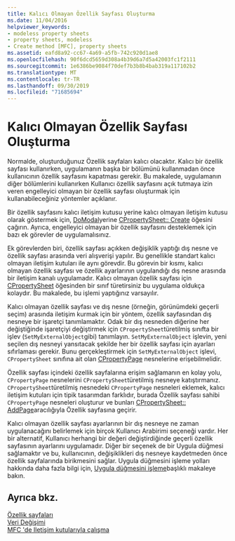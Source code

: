 ```yaml
---
title: Kalıcı Olmayan Özellik Sayfası Oluşturma
ms.date: 11/04/2016
helpviewer_keywords:
- modeless property sheets
- property sheets, modeless
- Create method [MFC], property sheets
ms.assetid: eafd8a92-cc67-4a69-a5fb-742c920d1ae8
ms.openlocfilehash: 90f6dcd5659d308a4b39d6a7d5a42003fc1f2111
ms.sourcegitcommit: 1e6386be9084f70def7b3b8b4bab319a117102b2
ms.translationtype: MT
ms.contentlocale: tr-TR
ms.lasthandoff: 09/30/2019
ms.locfileid: "71685694"
---
```

# <a name="creating-a-modeless-property-sheet"></a>Kalıcı Olmayan Özellik Sayfası Oluşturma

Normalde, oluşturduğunuz Özellik sayfaları kalıcı olacaktır. Kalıcı bir özellik sayfası kullanırken, uygulamanın başka bir bölümünü kullanmadan önce kullanıcının özellik sayfasını kapatması gerekir. Bu makalede, uygulamanın diğer bölümlerini kullanırken Kullanıcı özellik sayfasını açık tutmaya izin veren engelleyici olmayan bir özellik sayfası oluşturmak için kullanabileceğiniz yöntemler açıklanır.

Bir özellik sayfasını kalıcı iletişim kutusu yerine kalıcı olmayan iletişim kutusu olarak göstermek için, [DoModal](../mfc/reference/cpropertysheet-class.md#domodal)yerine [CPropertySheet:: Create](../mfc/reference/cpropertysheet-class.md#create) öğesini çağırın. Ayrıca, engelleyici olmayan bir özellik sayfasını desteklemek için bazı ek görevler de uygulamalısınız.

Ek görevlerden biri, özellik sayfası açıkken değişiklik yaptığı dış nesne ve özellik sayfası arasında veri alışverişi yapılır. Bu genellikle standart kalıcı olmayan iletişim kutuları ile aynı görevdir. Bu görevin bir kısmı, kalıcı olmayan özellik sayfası ve özellik ayarlarının uygulandığı dış nesne arasında bir iletişim kanalı uygulamadır. Kalıcı olmayan özellik sayfası için [CPropertySheet](../mfc/reference/cpropertysheet-class.md) öğesinden bir sınıf türetirsiniz bu uygulama oldukça kolaydır. Bu makalede, bu işlemi yaptığınız varsayılır.

Kalıcı olmayan özellik sayfası ve dış nesne (örneğin, görünümdeki geçerli seçim) arasında iletişim kurmak için bir yöntem, özellik sayfasından dış nesneye bir işaretçi tanımlamaktır. Odak bir dış nesneden diğerine her değiştiğinde işaretçiyi değiştirmek için `CPropertySheet`türetilmiş sınıfta bir işlev (`SetMyExternalObject`gibi) tanımlayın. `SetMyExternalObject` işlevin, yeni seçilen dış nesneyi yansıtacak şekilde her bir özellik sayfası için ayarları sıfırlaması gerekir. Bunu gerçekleştirmek için `SetMyExternalObject` işlevi, `CPropertySheet` sınıfına ait olan [CPropertyPage](../mfc/reference/cpropertypage-class.md) nesnelerine erişebilmelidir.

Özellik sayfası içindeki özellik sayfalarına erişim sağlamanın en kolay yolu, `CPropertyPage` nesnelerini `CPropertySheet`türetilmiş nesneye katıştırmanız. `CPropertySheet`türetilmiş nesnedeki `CPropertyPage` nesneleri eklemek, kalıcı iletişim kutuları için tipik tasarımdan farklıdır, burada Özellik sayfası sahibi `CPropertyPage` nesneleri oluşturur ve bunları [CPropertySheet:: AddPage](../mfc/reference/cpropertysheet-class.md#addpage)aracılığıyla Özellik sayfasına geçirir.

Kalıcı olmayan özellik sayfası ayarlarının bir dış nesneye ne zaman uygulanacağını belirlemek için birçok Kullanıcı Arabirimi seçeneği vardır. Her bir alternatif, Kullanıcı herhangi bir değeri değiştirdiğinde geçerli özellik sayfasının ayarlarını uygulamadır. Diğer bir seçenek de bir Uygula düğmesi sağlamaktır ve bu, kullanıcının, değişiklikleri dış nesneye kaydetmeden önce özellik sayfalarında birikmesini sağlar. Uygula düğmesini işleme yolları hakkında daha fazla bilgi için, [Uygula düğmesini işleme](../mfc/handling-the-apply-button.md)başlıklı makaleye bakın.

## <a name="see-also"></a>Ayrıca bkz.

[Özellik sayfaları](../mfc/property-sheets-mfc.md)<br/>
[Veri Değişimi](../mfc/exchanging-data.md)<br/>
[MFC 'de Iletişim kutularıyla çalışma](../mfc/life-cycle-of-a-dialog-box.md)
